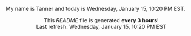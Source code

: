 My name is Tanner and today is Wednesday, January 15, 10:20 PM EST.

<p align="center">This <i>README</i> file is generated <b>every 3 hours</b>!</br>Last refresh: Wednesday, January 15, 10:20 PM EST<br /></p>
